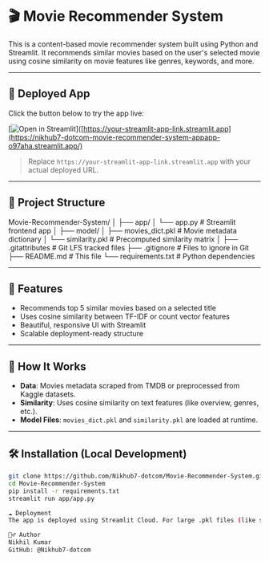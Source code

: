 # 🎬 Movie Recommender System

This is a content-based movie recommender system built using Python and Streamlit. It recommends similar movies based on the user's selected movie using cosine similarity on movie features like genres, keywords, and more.

---

## 🚀 Deployed App

Click the button below to try the app live:

[![Open in Streamlit](https://static.streamlit.io/badges/streamlit_badge_black_white.svg)]([https://your-streamlit-app-link.streamlit.app](https://nikhub7-dotcom-movie-recommender-system-appapp-o97aha.streamlit.app/)

> Replace `https://your-streamlit-app-link.streamlit.app` with your actual deployed URL.

---

## 📁 Project Structure

Movie-Recommender-System/
│
├── app/
│ └── app.py # Streamlit frontend app
│
├── model/
│ ├── movies_dict.pkl # Movie metadata dictionary
│ └── similarity.pkl # Precomputed similarity matrix
│
├── .gitattributes # Git LFS tracked files
├── .gitignore # Files to ignore in Git
├── README.md # This file
└── requirements.txt # Python dependencies


---

## 🔧 Features

- Recommends top 5 similar movies based on a selected title
- Uses cosine similarity between TF-IDF or count vector features
- Beautiful, responsive UI with Streamlit
- Scalable deployment-ready structure

---

## 🧠 How It Works

- **Data**: Movies metadata scraped from TMDB or preprocessed from Kaggle datasets.
- **Similarity**: Uses cosine similarity on text features (like overview, genres, etc.).
- **Model Files**: `movies_dict.pkl` and `similarity.pkl` are loaded at runtime.

---

## 🛠 Installation (Local Development)

```bash
git clone https://github.com/Nikhub7-dotcom/Movie-Recommender-System.git
cd Movie-Recommender-System
pip install -r requirements.txt
streamlit run app/app.py

☁️ Deployment
The app is deployed using Streamlit Cloud. For large .pkl files (like similarity.pkl), Git LFS or external hosting is used.

🙋‍♂️ Author
Nikhil Kumar
GitHub: @Nikhub7-dotcom


